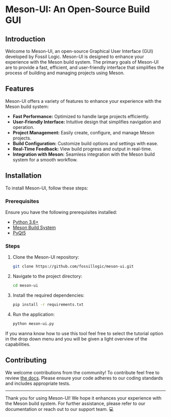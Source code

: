 # Meson-UI: An Open-Source Build GUI

## Introduction

Welcome to Meson-UI, an open-source Graphical User Interface (GUI) developed by Fossil Logic. Meson-UI is designed to enhance your experience with the Meson build system. The primary goals of Meson-UI are to provide a fast, efficient, and user-friendly interface that simplifies the process of building and managing projects using Meson.

## Features

Meson-UI offers a variety of features to enhance your experience with the Meson build system:

- **Fast Performance:** Optimized to handle large projects efficiently.
- **User-Friendly Interface:** Intuitive design that simplifies navigation and operation.
- **Project Management:** Easily create, configure, and manage Meson projects.
- **Build Configuration:** Customize build options and settings with ease.
- **Real-Time Feedback:** View build progress and output in real-time.
- **Integration with Meson:** Seamless integration with the Meson build system for a smooth workflow.

## Installation

To install Meson-UI, follow these steps:

### Prerequisites

Ensure you have the following prerequisites installed:

- [Python 3.6+](https://www.python.org/downloads/)
- [Meson Build System](https://mesonbuild.com/)
- [PyQt5](https://pypi.org/project/PyQt5/)

### Steps

1. Clone the Meson-UI repository:
    ```bash
    git clone https://github.com/fossillogic/meson-ui.git
    ```

2. Navigate to the project directory:
    ```bash
    cd meson-ui
    ```

3. Install the required dependencies:
    ```bash
    pip install -r requirements.txt
    ```

4. Run the application:
    ```bash
    python meson-ui.py
    ```

If you wanna know how to use this tool feel free to select the tutorial option in the drop
down menu and you will be given a light overview of the capabilities.

## Contributing

We welcome contributions from the community! To contribute feel free to review [the docs](https://fossillogic.com/docs/contributing/).
Please ensure your code adheres to our coding standards and includes appropriate tests.

---

Thank you for using Meson-UI! We hope it enhances your experience with the Meson build system. For further assistance, please refer to our documentation or reach out to our support team. 💻
